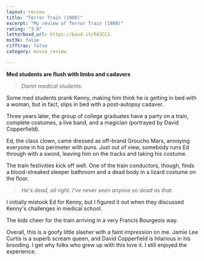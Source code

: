 ```yaml
---
layout: review
title: "Terror Train (1980)"
excerpt: "My review of Terror Train (1980)"
rating: "3.0"
letterboxd_url: https://boxd.it/583CC1
mst3k: false
rifftrax: false
category: movie_review

---
```


<b>Med students are flush with limbs and cadavers</b>

<blockquote><i>Damn medical students.</i></blockquote>

Some med students prank Kenny, making him think he is getting in bed with a woman, but in fact, slips in bed with a post-autopsy cadaver.

Three years later, the group of college graduates have a party on a train, complete costumes, a live band, and a magician (portrayed by David Copperfield).

Ed, the class clown, came dressed as off-brand Groucho Marx, annoying everyone in his perimeter with puns. Just out of view, somebody runs Ed through with a sword, leaving him on the tracks and taking his costume.

The train festivities kick off well. One of the train conductors, though, finds a blood-streaked sleeper bathroom and a dead body in a lizard costume on the floor.

<blockquote><i>He's dead, all right. I've never seen anyone so dead as that.</i></blockquote>

I initially mistook Ed for Kenny, but I figured it out when they discussed Kenny's challenges in medical school.

The kids cheer for the train arriving in a very Francis Bourgeois way.

Overall, this is a goofy little slasher with a faint impression on me. Jamie Lee Curtis is a superb scream queen, and David Copperfield is hilarious in his brooding. I get why folks who grew up with this love it. I still enjoyed the experience.